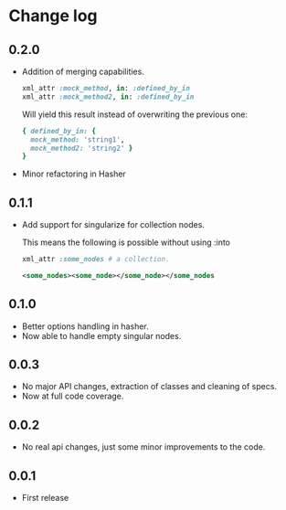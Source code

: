 # Change log

## 0.2.0
- Addition of merging capabilities.
  ```ruby
  xml_attr :mock_method, in: :defined_by_in
  xml_attr :mock_method2, in: :defined_by_in
  ```

  Will yield this result instead of overwriting the previous one:

  ```ruby
  { defined_by_in: {
    mock_method: 'string1',
    mock_method2: 'string2' }
  }
  ```

- Minor refactoring in Hasher

## 0.1.1
- Add support for singularize for collection nodes.

  This means the following is possible without using :into
  ```ruby
  xml_attr :some_nodes # a collection.
  ```

  ```xml
  <some_nodes><some_node></some_node></some_nodes
  ```

## 0.1.0
- Better options handling in hasher.
- Now able to handle empty singular nodes.

## 0.0.3
- No major API changes, extraction of classes and cleaning of specs.
- Now at full code coverage.

## 0.0.2
- No real api changes, just some minor improvements to the code.

## 0.0.1
- First release
